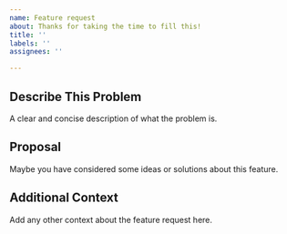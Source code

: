 ```yaml
---
name: Feature request
about: Thanks for taking the time to fill this!
title: ''
labels: ''
assignees: ''

---
```


## Describe This Problem
A clear and concise description of what the problem is.

## Proposal
Maybe you have considered some ideas or solutions about this feature.

## Additional Context
Add any other context about the feature request here.
